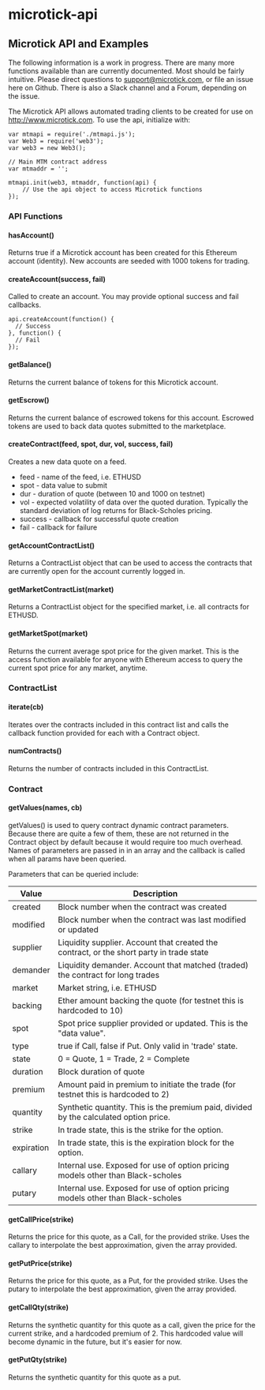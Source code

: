 # microtick-api
## Microtick API and Examples

The following information is a work in progress.  There are many more functions available than are currently documented.  Most should be fairly intuitive.  Please direct questions to support@microtick.com, or file an issue here on Github. There is also a Slack channel and a Forum, depending on the issue.

The Microtick API allows automated trading clients to be created for use on http://www.microtick.com.  To use the api, initialize with:

```
var mtmapi = require('./mtmapi.js');
var Web3 = require('web3');
var web3 = new Web3();

// Main MTM contract address
var mtmaddr = '';

mtmapi.init(web3, mtmaddr, function(api) {
    // Use the api object to access Microtick functions
});
```

### API Functions

#### hasAccount()

Returns true if a Microtick account has been created for this Ethereum account (identity).  New accounts are seeded with 1000 tokens for trading.

#### createAccount(success, fail)

Called to create an account. You may provide optional success and fail callbacks.

```
api.createAccount(function() {
  // Success
}, function() {
  // Fail
});
```

#### getBalance()

Returns the current balance of tokens for this Microtick account.

#### getEscrow()

Returns the current balance of escrowed tokens for this account. Escrowed tokens are used to back data quotes submitted to the marketplace.

#### createContract(feed, spot, dur, vol, success, fail)

Creates a new data quote on a feed.

* feed - name of the feed, i.e. ETHUSD
* spot - data value to submit
* dur - duration of quote (between 10 and 1000 on testnet)
* vol - expected volatility of data over the quoted duration. Typically the standard deviation of log returns for Black-Scholes pricing.
* success - callback for successful quote creation
* fail - callback for failure

#### getAccountContractList()

Returns a ContractList object that can be used to access the contracts that are currently open for the account currently logged in.

#### getMarketContractList(market)

Returns a ContractList object for the specified market, i.e. all contracts for ETHUSD.

#### getMarketSpot(market)

Returns the current average spot price for the given market. This is the access function available for anyone with Ethereum access to query the current spot price for any market, anytime.

### ContractList

#### iterate(cb)

Iterates over the contracts included in this contract list and calls the callback function provided for each with a Contract object.

#### numContracts()

Returns the number of contracts included in this ContractList.

### Contract

#### getValues(names, cb)

getValues() is used to query contract dynamic contract parameters.  Because there are quite a few of them, these are not returned in the Contract object by default because it would require too much overhead.  Names of parameters are passed in in an array and the callback is called when all params have been queried.

Parameters that can be queried include:

| Value       | Description                                                                              |
| ----------- | ---------------------------------------------------------------------------------------- |
| created     | Block number when the contract was created                                               |
| modified    | Block number when the contract was last modified or updated                              |
| supplier    | Liquidity supplier. Account that created the contract, or the short party in trade state |
| demander    | Liquidity demander. Account that matched (traded) the contract for long trades           |
| market      | Market string, i.e. ETHUSD                                                               |
| backing     | Ether amount backing the quote (for testnet this is hardcoded to 10)                     |
| spot        | Spot price supplier provided or updated. This is the "data value".                       |
| type        | true if Call, false if Put. Only valid in 'trade' state.                                 |
| state       | 0 = Quote, 1 = Trade, 2 = Complete                                                       |
| duration    | Block duration of quote                                                                  |
| premium     | Amount paid in premium to initiate the trade (for testnet this is hardcoded to 2)        |
| quantity    | Synthetic quantity. This is the premium paid, divided by the calculated option price.    |
| strike      | In trade state, this is the strike for the option.                                       |
| expiration  | In trade state, this is the expiration block for the option.                             |
| callary     | Internal use. Exposed for use of option pricing models other than Black-scholes          |
| putary      | Internal use. Exposed for use of option pricing models other than Black-scholes          |

#### getCallPrice(strike)

Returns the price for this quote, as a Call, for the provided strike. Uses the callary to interpolate the best approximation, given the array provided.

#### getPutPrice(strike)

Returns the price for this quote, as a Put, for the provided strike. Uses the putary to interpolate the best approximation, given the array provided.

#### getCallQty(strike)

Returns the synthetic quantity for this quote as a call, given the price for the current strike, and a hardcoded premium of 2. This hardcoded value will become dynamic in the future, but it's easier for now.

#### getPutQty(strike)

Returns the synthetic quantity for this quote as a put.

